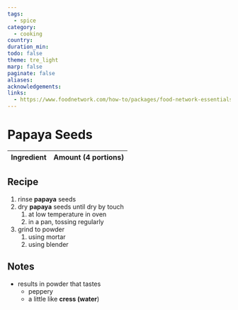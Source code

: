 ```yaml
---
tags:
  - spice
category:
  - cooking
country: 
duration_min: 
todo: false
theme: tre_light
marp: false
paginate: false
aliases: 
acknowledgements: 
links:
  - https://www.foodnetwork.com/how-to/packages/food-network-essentials/how-to-cut-papaya
---
```


# Papaya Seeds


|Ingredient|Amount (4 portions)|
| :- | :- |


## Recipe
1. rinse **papaya** seeds
1. dry **papaya** seeds until dry by touch
    1. at low temperature in oven
    1. in a pan, tossing regularly
1. grind to powder
    1. using mortar
    1. using blender

## Notes
* results in powder that tastes
    * peppery
    * a little like **cress (water**)